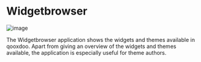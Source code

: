 Widgetbrowser
=============

![image](widgetbrowser.png%0A%20%20%20%20%20%20%20%20:target:%20http://demo.qooxdoo.org/%{version}/widgetbrowser)

The Widgetbrowser application shows the widgets and themes available in qooxdoo. Apart from giving an overview of the widgets and themes available, the application is especially useful for theme authors.
